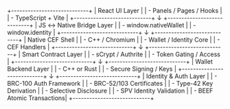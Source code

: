 +----------------------------+
|        React UI Layer     |
|  - Panels / Pages / Hooks |
|  - TypeScript + Vite      |
+----------------------------+
            ↓
+----------------------------+
|   JS ↔ Native Bridge Layer |
|  - window.nativeWallet     |
|  - window.identity         |
+----------------------------+
            ↓
+----------------------------+
|     Native CEF Shell       |
|  - C++ / Chromium          |
|  - Wallet / Identity Core  |
|  - CEF Handlers            |
+----------------------------+
            ↓
+----------------------------+
|   Smart Contract Layer     |
|  - sCrypt / Authrite       |
|  - Token Gating / Access   |
+----------------------------+
            ↓
+----------------------------+
|     Wallet Backend Layer   |
|  - C++ or Rust             |
|  - Secure Signing / Keys   |
+----------------------------+
            ↓
+----------------------------+
| Identity & Auth Layer      |
|  - BRC-100 Auth Framework  |
|  - BRC-52/103 Certificates |
|  - Type-42 Key Derivation  |
|  - Selective Disclosure    |
|  - SPV Identity Validation |
|  - BEEF Atomic Transactions|
+----------------------------+
